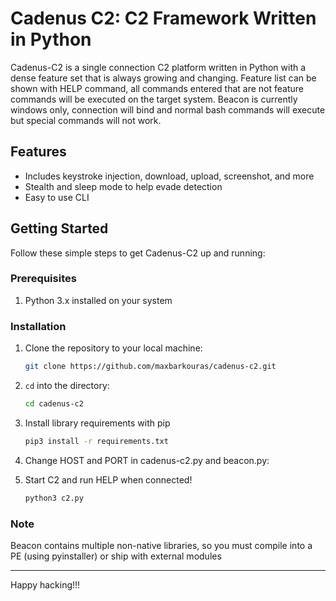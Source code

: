 # Cadenus C2: C2 Framework Written in Python

Cadenus-C2 is a single connection C2 platform written in Python with a dense feature set that is always growing and changing. Feature list can be shown with HELP command, all commands entered that are not feature commands will be executed on the target system. Beacon is currently windows only, connection will bind and normal bash commands will execute but special commands will not work.

## Features

- Includes keystroke injection, download, upload, screenshot, and more
- Stealth and sleep mode to help evade detection
- Easy to use CLI

## Getting Started

Follow these simple steps to get Cadenus-C2 up and running:

### Prerequisites

1. Python 3.x installed on your system

### Installation

1. Clone the repository to your local machine:

   ```bash
   git clone https://github.com/maxbarkouras/cadenus-c2.git
   ```

2. `cd` into the directory:

   ```bash
   cd cadenus-c2
   ```

3. Install library requirements with pip

   ```bash
   pip3 install -r requirements.txt
   ```

4. Change HOST and PORT in cadenus-c2.py and beacon.py:

5. Start C2 and run HELP when connected!

   ```bash
   python3 c2.py
   ```

### Note

Beacon contains multiple non-native libraries, so you must compile into a PE (using pyinstaller) or ship with external modules

---

Happy hacking!!!
